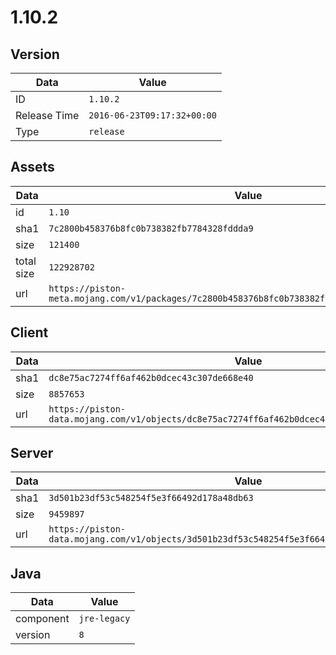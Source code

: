 # 1.10.2

## Version

|**Data**        | **Value**                 |
|----------------|-------------------------|
| ID   | ```1.10.2```   |
| Release Time   | ```2016-06-23T09:17:32+00:00```   |
| Type   | ```release```   |

## Assets

|**Data**        | **Value**                 |
|----------------|-------------------------|
| id   | ```1.10```   |
| sha1   | ```7c2800b458376b8fc0b738382fb7784328fddda9```   |
| size   | ```121400```   |
| total size  | ```122928702```  |
| url       | ```https://piston-meta.mojang.com/v1/packages/7c2800b458376b8fc0b738382fb7784328fddda9/1.10.json``` |

## Client

|**Data**        | **Value**                 |
|----------------|-------------------------|
| sha1   | ```dc8e75ac7274ff6af462b0dcec43c307de668e40```   |
| size   | ```8857653```   |
| url       | ```https://piston-data.mojang.com/v1/objects/dc8e75ac7274ff6af462b0dcec43c307de668e40/client.jar``` |

## Server

|**Data**        | **Value**                 |
|----------------|-------------------------|
| sha1   | ```3d501b23df53c548254f5e3f66492d178a48db63```   |
| size   | ```9459897```   |
| url       | ```https://piston-data.mojang.com/v1/objects/3d501b23df53c548254f5e3f66492d178a48db63/server.jar``` |

## Java

|**Data**        | **Value**                 |
|----------------|-------------------------|
| component   | ```jre-legacy```   |
| version   | ```8```   |